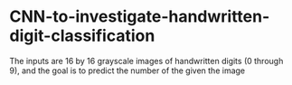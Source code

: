 # CNN-to-investigate-handwritten-digit-classification
The inputs are 16 by 16 grayscale images of handwritten digits (0 through 9), and the goal is to predict the number of the given the image
